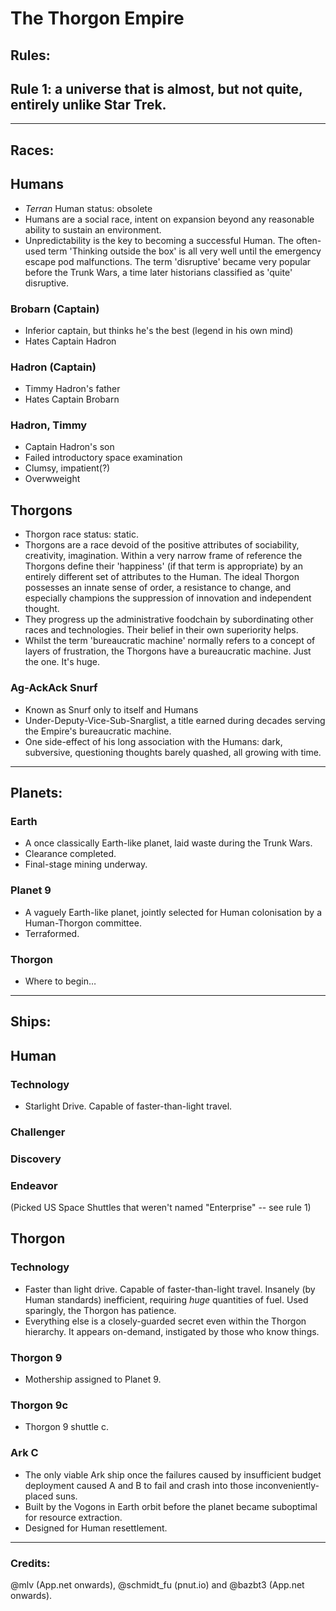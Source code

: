 # The Thorgon Empire

## Rules:

## Rule 1: a universe that is almost, but not quite, entirely unlike Star Trek.

---

## Races:

## Humans
* *Terran* Human status: obsolete
* Humans are a social race, intent on expansion beyond any reasonable ability to sustain an environment.
* Unpredictability is the key to becoming a successful Human. The often-used term 'Thinking outside the box' is all very well until the emergency escape pod malfunctions. The term 'disruptive' became very popular before the Trunk Wars, a time later historians classified as 'quite' disruptive.

### Brobarn (Captain)
* Inferior captain, but thinks he's the best (legend in his own mind)
* Hates Captain Hadron

### Hadron (Captain)
* Timmy Hadron's father
* Hates Captain Brobarn

### Hadron, Timmy
* Captain Hadron's son
* Failed introductory space examination
* Clumsy, impatient(?)
* Overwweight

## Thorgons
* Thorgon race status: static.
* Thorgons are a race devoid of the positive attributes of sociability, creativity, imagination. Within a very narrow frame of reference the Thorgons define their 'happiness' (if that term is appropriate) by an entirely different set of attributes to the Human. The ideal Thorgon possesses an innate sense of order, a resistance to change, and especially champions the suppression of innovation and independent thought.
* They progress up the administrative foodchain by subordinating other races and technologies. Their belief in their own superiority helps.
* Whilst the term 'bureaucratic machine' normally refers to a concept of layers of frustration, the Thorgons have a bureaucratic machine. Just the one. It's huge.

### Ag-AckAck Snurf
* Known as Snurf only to itself and Humans
* Under-Deputy-Vice-Sub-Snarglist, a title earned during decades serving the Empire's bureaucratic machine.
* One side-effect of his long association with the Humans: dark, subversive, questioning thoughts barely quashed, all growing with time.

---

## Planets:

### Earth
* A once classically Earth-like planet, laid waste during the Trunk Wars.
* Clearance completed.
* Final-stage mining underway.

### Planet 9
* A vaguely Earth-like planet, jointly selected for Human colonisation by a Human-Thorgon committee.
* Terraformed.

### Thorgon
* Where to begin…

---

## Ships:

## Human
### Technology
* Starlight Drive. Capable of faster-than-light travel.
### Challenger
### Discovery
### Endeavor
(Picked US Space Shuttles that weren't named "Enterprise" -- see rule 1)

## Thorgon
### Technology
* Faster than light drive. Capable of faster-than-light travel. Insanely (by Human standards) inefficient, requiring *huge* quantities of fuel. Used sparingly, the Thorgon has patience.
* Everything else is a closely-guarded secret even within the Thorgon hierarchy. It appears on-demand, instigated by those who know things. 
### Thorgon 9
* Mothership assigned to Planet 9.
### Thorgon 9c
* Thorgon 9 shuttle c.
### Ark C
* The only viable Ark ship once the failures caused by insufficient budget deployment caused A and B to fail and crash into those inconveniently-placed suns.
* Built by the Vogons in Earth orbit before the planet became suboptimal for resource extraction.
* Designed for Human resettlement.

---

### Credits:
@mlv (App.net onwards), @schmidt_fu (pnut.io) and @bazbt3 (App.net onwards).
